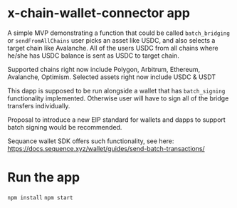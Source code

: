 # x-chain-wallet-connector app

A simple MVP demonstrating a function that could be called `batch_bridging` or `sendFromAllChains` user picks an asset like USDC, and also selects a target chain like Avalanche. All of the users USDC from all chains where he/she has USDC balance is sent as USDC to target chain.

Supported chains right now include Polygon, Arbitrum, Ethereum, Avalanche, Optimism.
Selected assets right now include USDC & USDT

This dapp is supposed to be run alongside a wallet that has `batch_signing` functionality implemented. Otherwise user will have to sign all of the bridge transfers individually.

Proposal to introduce a new EIP standard for wallets and dapps to support batch signing would be recommended. 

Sequance wallet SDK offers such functionality, see here: https://docs.sequence.xyz/wallet/guides/send-batch-transactions/
# Run the app

`npm install`
`npm start`
